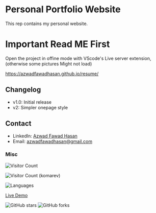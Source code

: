 # Personal Portfolio Website
This rep contains my personal website.
# Important Read ME First
Open the project in offine mode with VScode's Live server extension, (otherwise some pictures Might not load)

https://azwadfawadhasan.github.io/resume/

## Changelog
- v1.0: Initial release
- v2: Simpler onepage style 



## Contact
- LinkedIn: [Azwad Fawad Hasan](https://www.linkedin.com/in/azwad-fawad-hasan-369170217/)
- Email: azwadfawadhasan@gmail.com


### Misc
![Visitor Count](https://visitor-badge.laobi.icu/badge?page_id=AzwadFawadHasan.resume)


![Visitor Count (komarev)](https://komarev.com/ghpvc/?username=AzwadFawadHasan&repo=resume)


![Languages](https://img.shields.io/github/languages/top/AzwadFawadHasan/resume)


[Live Demo](https://azwadfawadhasan.github.io/resume/)


![GitHub stars](https://img.shields.io/github/stars/AzwadFawadHasan/resume)
![GitHub forks](https://img.shields.io/github/forks/AzwadFawadHasan/resume)


